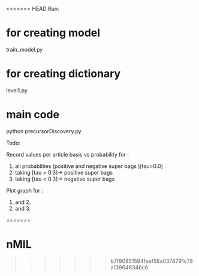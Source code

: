<<<<<<< HEAD
Run:
# for creating model
train_model.py
# for creating dictionary
level1.py
# main code
python precursorDiscovery.py


Todo:

Record values per article basis vs probability for :
1. all probablities (positive and negative super bags )[tau>0.0]
2. taking [tau > 0.3]-> positive super bags
3. taking [tau < 0.3]-> negative super bags

Plot graph for :
1. and 2.
1. and 3.

=======
# nMIL
>>>>>>> b7f90851594feef56a0378791c78a139646346c6
